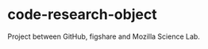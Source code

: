code-research-object
====================

Project between GitHub, figshare and Mozilla Science Lab. 

